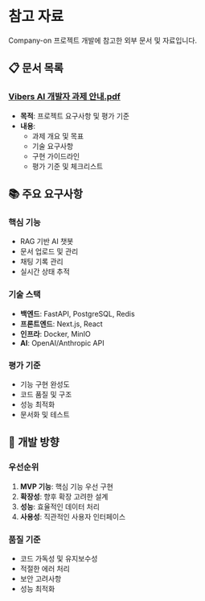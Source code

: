 # 참고 자료

Company-on 프로젝트 개발에 참고한 외부 문서 및 자료입니다.

## 📋 문서 목록

### [Vibers AI 개발자 과제 안내.pdf](./Vibers%20AI%20개발자%20과제%20안내.pdf)
- **목적**: 프로젝트 요구사항 및 평가 기준
- **내용**:
  - 과제 개요 및 목표
  - 기술 요구사항
  - 구현 가이드라인
  - 평가 기준 및 체크리스트

## 📚 주요 요구사항

### 핵심 기능
- RAG 기반 AI 챗봇
- 문서 업로드 및 관리
- 채팅 기록 관리
- 실시간 상태 추적

### 기술 스택
- **백엔드**: FastAPI, PostgreSQL, Redis
- **프론트엔드**: Next.js, React
- **인프라**: Docker, MinIO
- **AI**: OpenAI/Anthropic API

### 평가 기준
- 기능 구현 완성도
- 코드 품질 및 구조
- 성능 최적화
- 문서화 및 테스트

## 🎯 개발 방향

### 우선순위
1. **MVP 기능**: 핵심 기능 우선 구현
2. **확장성**: 향후 확장 고려한 설계
3. **성능**: 효율적인 데이터 처리
4. **사용성**: 직관적인 사용자 인터페이스

### 품질 기준
- 코드 가독성 및 유지보수성
- 적절한 에러 처리
- 보안 고려사항
- 성능 최적화
